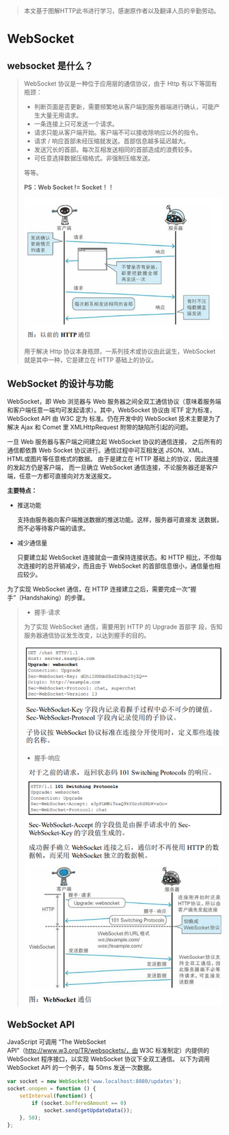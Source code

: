 > 本文基于图解HTTP此书进行学习，感谢原作者以及翻译人员的辛勤劳动。

#  WebSocket

## websocket 是什么？

> WebSocket 协议是一种位于应用层的通信协议，由于 Http 有以下等固有瓶颈：
>
> * 判断页面是否更新，需要频繁地从客户端到服务器端进行确认，可能产生大量无用请求。
> * 一条连接上只可发送一个请求。
> * 请求只能从客户端开始。客户端不可以接收除响应以外的指令。
> * 请求 / 响应首部未经压缩就发送。首部信息越多延迟越大。
> * 发送冗长的首部。每次互相发送相同的首部造成的浪费较多。
> * 可任意选择数据压缩格式。非强制压缩发送。
>
> 等等。
>
> **PS：Web Socket != Socket！！**
>
> ![](https://raw.githubusercontent.com/HoshiSrar/Note_Images/main/img/20231124120509.png)
>
> 用于解决 Http 协议本身瓶颈，一系列技术或协议由此诞生，WebSocket 就是其中一种，它是建立在 HTTP 基础上的协议。

##  WebSocket 的设计与功能 

WebSocket，即 Web 浏览器与 Web 服务器之间全双工通信协议（意味着服务端和客户端任意一端均可发起请求）。其中，WebSocket 协议由 IETF 定为标准，WebSocket API 由 W3C 定为 标准。仍在开发中的 WebSocket 技术主要是为了解决 Ajax 和 Comet 里 XMLHttpRequest 附带的缺陷所引起的问题。

一旦 Web 服务器与客户端之间建立起 WebSocket 协议的通信连接， 之后所有的通信都依靠 Web Socket 协议进行。通信过程中可互相发送 JSON、XML、HTML或图片等任意格式的数据。 由于是建立在 HTTP 基础上的协议，因此连接的发起方仍是客户端， 而一旦确立 WebSocket 通信连接，不论服务器还是客户端，任意一方都可直接向对方发送报文。

**主要特点：**

* 推送功能

  支持由服务器向客户端推送数据的推送功能。这样，服务器可直接发 送数据，而不必等待客户端的请求。

* 减少通信量

  只要建立起 WebSocket 连接就会一直保持连接状态。和 HTTP 相比，不但每次连接时的总开销减少，而且由于 WebSocket 的首部信息很小，通信量也相应较少。

为了实现 WebSocket 通信，在 HTTP 连接建立之后，需要完成一次“握手”（Handshaking）的步骤。

> * 握手·请求
>
> 为了实现 WebSocket 通信，需要用到 HTTP 的 Upgrade 首部字 段，告知服务器通信协议发生改变，以达到握手的目的。
>
> ![](https://raw.githubusercontent.com/HoshiSrar/Note_Images/main/img/20231124123330.png)
>
> * 握手·响应
>
> ![](https://raw.githubusercontent.com/HoshiSrar/Note_Images/main/img/20231124123450.png)

## WebSocket API

JavaScript 可调用 “The WebSocket API”（http://www.w3.org/TR/websockets/，由 W3C 标准制定）内提供的 WebSocket 程序接口，以实现 WebSocket 协议下全双工通信。 以下为调用 WebSocket API 的一个例子，每 50ms 发送一次数据。

~~~javascript
var socket = new WebSocket('www.localhost:8080/updates');
socket.onopen = function () {
	setInterval(function() {
		if (socket.bufferedAmount == 0)
			socket.send(getUpdateData());
	}, 50);
};
~~~

